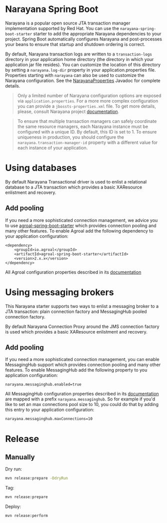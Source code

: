 # Narayana Spring Boot

Narayana is a popular open source JTA transaction manager implementation supported by Red Hat.
You can use the `narayana-spring-boot-starter` starter to add the appropriate Narayana dependencies to your project.
Spring Boot automatically configures Narayana and post-processes your beans to ensure that startup and shutdown ordering
is correct.

By default, Narayana transaction logs are written to a `transaction-logs` directory in your application home directory
(the directory in which your application jar file resides). You can customize the location of this directory by setting
a `narayana.log-dir` property in your application.properties file. Properties starting with `narayana` can also be used
to customize the Narayana configuration. See the
[NarayanaProperties](narayana-spring-boot-core/src/main/java/me/snowdrop/boot/narayana/core/properties/NarayanaProperties.java)
Javadoc for complete details.

> Only a limited number of Narayana configuration options are exposed via `application.properties`. For a more
more complex configuration you can provide a `jbossts-properties.xml` file. To get more details, please, consult
Narayana project [documentation](http://narayana.io/docs/project/index.html).

> To ensure that multiple transaction managers can safely coordinate the same resource managers, each Narayana instance
must be configured with a unique ID. By default, this ID is set to 1. To ensure uniqueness in production, you should
configure the `narayana.transaction-manager-id` property with a different value for each instance of your application.

# Using databases

By default Narayana Transactional driver is used to enlist a relational database to a JTA transaction which provides a basic XAResource enlistment and recovery.

## Add pooling

If you need a more sophisticated connection management, we advice you to use [agroal-spring-boot-starter](https://agroal.github.io)
which provides connection pooling and many other features. To enable Agroal add the following dependency to your application configuration:
```
<dependency>
    <groupId>io.agroal</groupId>
    <artifactId>agroal-spring-boot-starter</artifactId>
    <version>2.x.x</version>
</dependency>
```

All Agroal configuration properties described in its [documentation](https://agroal.github.io/docs.html)

# Using messaging brokers

This Narayana starter supports two ways to enlist a messaging broker to a JTA transaction: plain connection
factory and MessagingHub pooled connection factory.

By default Narayana Connection Proxy around the JMS connection factory is used which provides a basic XAResource enlistment and recovery.

## Add pooling

If you need a more sophisticated connection management, you can enable MessagingHub support which provides connection pooling
and many other features. To enable MessagingHub add the following property to you application configuration:
```
narayana.messaginghub.enabled=true
```
All MessagingHub configuration properties described in its [documentation](https://github.com/messaginghub/pooled-jms/blob/master/pooled-jms-docs/Configuration.md) are mapped with a prefix `narayana.messaginghub`. So for example if you'd like to set an max connections pool size to 10, you could do that by adding this entry to your application configuration:
```
narayana.messaginghub.maxConnections=10
```

# Release

## Manually

Dry run:
```bash
mvn release:prepare -DdryRun
```

Tag:
```bash
mvn release:prepare
```

Deploy:
```bash
mvn release:perform
```

